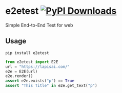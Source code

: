 # e2etest [![PyPI Downloads](https://static.pepy.tech/badge/e2etest/month)](https://pepy.tech/projects/e2etest)
Simple End-to-End Test for web

## Usage
```
pip install e2etest
```

```python
from e2etest import E2E
url = "https://lapisai.com/"
e2e = E2E(url)
e2e.render()
assert e2e.exists("p") == True
assert "This Title" in e2e.get_text("p")
```
